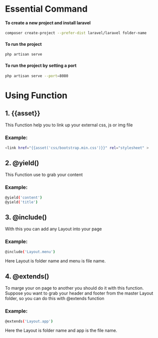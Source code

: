 # Essential Command
#### To create a new project and install laravel
```bash
composer create-project --prefer-dist laravel/laravel folder-name
```
#### To run the project
```bash
php artisan serve
```
#### To run the project by setting a port
```bash
php artisan serve --port=8080
```
# Using Function
 ## 1. {{asset}}
This Function help you to link up your external css, js or img file

### Example:
```bash 
<link href="{{asset('css/bootstrap.min.css')}}" rel="stylesheet" >
```
## 2. @yield()
This Function use to grab your content
### Example:
```bash
@yield('content')
@yield('title')
```
## 3. @include()
With this you can add any Layout into your page
### Example:
```bash 
@include('Layout.menu')
```
Here Layout is folder name and menu is file name.
## 4. @extends()
To marge your on page to another you should do it with this function. Suppose you want to grab your header and footer from the master Layout folder, so you can do this with @extends function
### Example:
```bash
@extends('Layout.app')
```
Here the Layout is folder name and app is the file name.